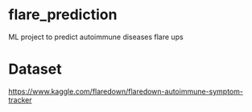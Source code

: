 # flare_prediction
ML project to predict autoimmune diseases flare ups

# Dataset
https://www.kaggle.com/flaredown/flaredown-autoimmune-symptom-tracker
